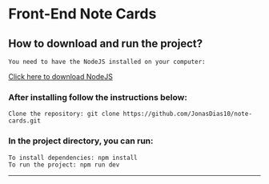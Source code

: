 # Front-End Note Cards

## How to download and run the project?

    You need to have the NodeJS installed on your computer: 

[Click here to download NodeJS](https://nodejs.org/en)

### After installing follow the instructions below:

    Clone the repository: git clone https://github.com/JonasDias10/note-cards.git 

### In the project directory, you can run:

    To install dependencies: npm install 
    To run the project: npm run dev

---